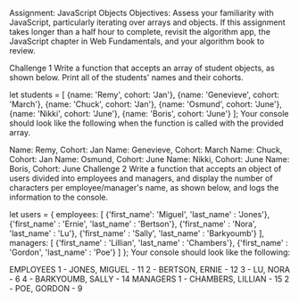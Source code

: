 Assignment: JavaScript Objects
Objectives:
Assess your familiarity with JavaScript, particularly iterating over arrays and objects.
If this assignment takes longer than a half hour to complete, revisit the algorithm app, the JavaScript chapter in Web Fundamentals, and your algorithm book to review.

Challenge 1
Write a function that accepts an array of student objects, as shown below. Print all of the students' names and their cohorts.

let students = [
    {name: 'Remy', cohort: 'Jan'},
    {name: 'Genevieve', cohort: 'March'},
    {name: 'Chuck', cohort: 'Jan'},
    {name: 'Osmund', cohort: 'June'},
    {name: 'Nikki', cohort: 'June'},
    {name: 'Boris', cohort: 'June'}
];
Your console should look like the following when the function is called with the provided array.

Name: Remy, Cohort: Jan
Name: Genevieve, Cohort: March
Name: Chuck, Cohort: Jan
Name: Osmund, Cohort: June
Name: Nikki, Cohort: June
Name: Boris, Cohort: June
Challenge 2
Write a function that accepts an object of users divided into employees and managers, and display the number of characters per employee/manager's name, as shown below, and logs the information to the console.

let users = {
    employees: [
        {'first_name':  'Miguel', 'last_name' : 'Jones'},
        {'first_name' : 'Ernie', 'last_name' : 'Bertson'},
        {'first_name' : 'Nora', 'last_name' : 'Lu'},
        {'first_name' : 'Sally', 'last_name' : 'Barkyoumb'}
    ],
    managers: [
       {'first_name' : 'Lillian', 'last_name' : 'Chambers'},
       {'first_name' : 'Gordon', 'last_name' : 'Poe'}
    ]
 };
Your console should look like the following:

EMPLOYEES
1 - JONES, MIGUEL - 11
2 - BERTSON, ERNIE - 12
3 - LU, NORA - 6
4 - BARKYOUMB, SALLY - 14
MANAGERS
1 - CHAMBERS, LILLIAN - 15
2 - POE, GORDON - 9
